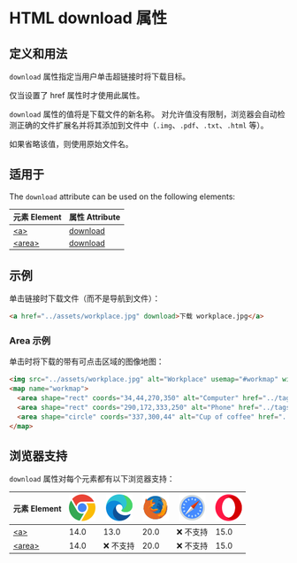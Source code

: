 HTML download 属性
===

## 定义和用法

`download` 属性指定当用户单击超链接时将下载目标。

仅当设置了 href 属性时才使用此属性。

`download` 属性的值将是下载文件的新名称。 对允许值没有限制，浏览器会自动检测正确的文件扩展名并将其添加到文件中（`.img`、`.pdf`、`.txt`、`.html` 等）。

如果省略该值，则使用原始文件名。

## 适用于

The `download` attribute can be used on the following elements:

| 元素 Element | 属性 Attribute |
| ----- | ----- |
| [\<a>](../tags/a.md)       | [download](../tags/a_download.md)    |
| [\<area>](../tags/area.md) | [download](../tags/area_download.md) |
<!--rehype:style=width: 100%; display: inline-table;-->

## 示例

单击链接时下载文件（而不是导航到文件）：

```html idoc:preview:iframe
<a href="../assets/workplace.jpg" download>下载 workplace.jpg</a>
```

### Area 示例

单击时将下载的带有可点击区域的图像地图：

```html idoc:preview:iframe
<img src="../assets/workplace.jpg" alt="Workplace" usemap="#workmap" width="400" height="379">
<map name="workmap">
  <area shape="rect" coords="34,44,270,350" alt="Computer" href="../tags/a.html" download="Computer">
  <area shape="rect" coords="290,172,333,250" alt="Phone" href="../tags/abbr.html" download="Phone">
  <area shape="circle" coords="337,300,44" alt="Cup of coffee" href="../tags/address.html" download="Cup of coffee">
</map>
```

## 浏览器支持

`download` 属性对每个元素都有以下浏览器支持：

| 元素 Element | ![chrome][1] | ![edge][2] | ![firefox][3] | ![safari][4] | ![opera][5] |
| ------- | --- | --- | --- | --- | --- |
| [\<a>](../tags/a.md)       | 14.0 | 13.0          | 20.0 | ❌ 不支持 | 15.0 |
| [\<area>](../tags/area.md) | 14.0 | ❌ 不支持 | 20.0 | ❌ 不支持 | 15.0 |
<!--rehype:style=width: 100%; display: inline-table;-->

[1]: ../assets/chrome.svg
[2]: ../assets/edge.svg
[3]: ../assets/firefox.svg
[4]: ../assets/safari.svg
[5]: ../assets/opera.svg

